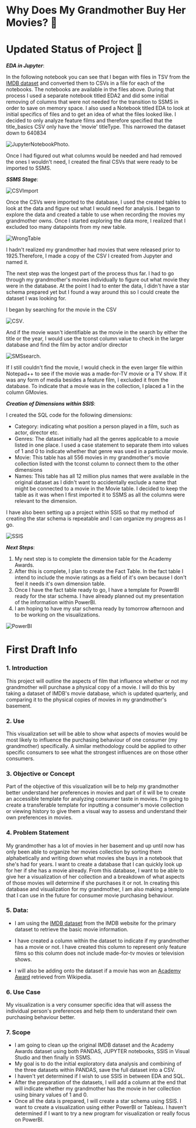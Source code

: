 # **Why Does My Grandmother Buy Her Movies?** :movie_camera:

# **Updated Status of Project** :movie_camera:

_**EDA in Jupyter**_: 

In the following notebook you can see that I began with files in TSV from the [IMDB dataset](https://www.imdb.com/interfaces/) and converted them to CSVs in a file for each of the notebooks. The notebooks are available in the files above. During that process I used a separate notebook titled EDA2 and did some initial removing of columns that were not needed for the transition to SSMS in order to save on memory space. I also used a Notebook titled EDA to look at initial specifics of files and to get an idea of what the files looked like. I decided to only analyze feature films and therefore specified that the title_basics CSV only have the 'movie' titleType. This narrowed the dataset down to 640834

![JupyterNotebookPhoto](MoviesOnlyPandas.PNG).

Once I had figured out what columns would be needed and had removed the ones I wouldn't need, I created the final CSVs that were ready to be imported to SSMS.

_**SSMS Stage**_: 

![CSVImport](initalCSVimport.PNG)

Once the CSVs were imported to the database, I used the created tables to look at the data and figure out what I would need for analysis. I began to explore the data and created a table to use when recording the movies my grandmother owns. Once I started exploring the data more, I realized that I excluded too many datapoints from my new table.

![WrongTable](IncorrectTable.PNG) 

I hadn't realized my grandmother had movies that were released prior to 1925.Therefore, I made a copy of the CSV I created from Jupyter and named it. 

The next step was the longest part of the process thus far. I had to go through my grandmother's movies individually to figure out what movie they were in the database. At the point I had to enter the data, I didn't have a star schema prepared yet but I found a way around this so I could create the dataset I was looking for.

I began by searching for the movie in the CSV 

![CSV](CSVMovieExample.PNG). 

And if the movie wasn't identifiable as the movie in the search by either the title or the year, I would use the tconst column value to check in the larger database and find the film by actor and/or director 

![SMSsearch](SSMSsearch.PNG).

If I still couldn't find the movie, I would check in the even larger file within Notepad++ to see if the movie was a made-for-TV movie or a TV show. If it was any form of media besides a feature film, I excluded it from the database. To indicate that a movie was in the collection, I placed a 1 in the column GMovies.


_**Creation of Dimensions within SSIS**_:

I created the SQL code for the following dimensions: 
- Category: indicating what position a person played in a film, such as actor, director etc. 
- Genres: The dataset initially had all the genres applicable to a movie listed in one place. I used a case statement to separate them into values of 1 and 0 to indicate whether that genre was used in a particular movie.
- Movie: This table has all 556 movies in my grandmother's movie collection listed with the tconst column to connect them to the other dimensions
- Names: This table has all 12 million plus names that were available in the original dataset as I didn't want to accidentally exclude a name that might be connected to a movie in the Movie table. I decided to keep the table as it was when I first imported it to SSMS as all the columns were relevant to the dimension.

I have also been setting up a project within SSIS so that my method of creating the star schema is repeatable and I can organize my progress as I go.

![SSIS](SSISdimensionWork.PNG)

_**Next Steps**_:
1. My next step is to complete the dimension table for the Academy Awards.
2. After this is complete, I plan to create the Fact Table. In the fact table I intend to include the movie ratings as a field of it's own because I don't feel it needs it's own dimension table. 
3. Once I have the fact table ready to go, I have a template for PowerBI ready for the star schema. I have already planned out my presentation of the information within PowerBI.
4. I am hoping to have my star schema ready by tomorrow afternoon and to be working on the visualizations.

![PowerBI](PowerBITemplateExample.PNG)


# First Draft Info
### **1. Introduction**
This project will outline the aspects of film that influence whether or not my grandmother will purchase a physical copy of a movie. I will do this by taking a dataset of IMDB's movie database, which is updated quarterly, and comparing it to the physical copies of movies in my grandmother's basement.

### **2. Use**
This visualization set will be able to show what aspects of movies would be most likely to influence the purchasing behaviour of one consumer (my grandmother) specifically. A similar methodology could be applied to other specific consumers to see what the strongest influences are on those other consumers.

### **3. Objective or Concept**
Part of the objective of this visualization will be to help my grandmother better understand her preferences in movies and part of it will be to create an accessible template for analyzing consumer taste in movies. I'm going to create a transferable template for inputting a consumer's movie collection or viewing history to give them a visual way to assess and understand their own preferences in movies.

### **4. Problem Statement**
My grandmother has a lot of movies in her basement and up until now has only been able to organize her movies collection by sorting them alphabetically and writing down what movies she buys in a notebook that she's had for years. I want to create a database that I can quickly look up for her if she has a movie already. From this database, I want to be able to give her a visualization of her collection and a breakdown of what aspects of those movies will determine if she purchases it or not. In creating this database and visualization for my grandmother, I am also making a template that I can use in the future for consumer movie purchasing behaviour.

### **5. Data:**

- I am using the [IMDB dataset](https://www.imdb.com/interfaces/) from the IMDB website for the primary dataset to retrieve the basic movie information. 

- I have created a column within the dataset to indicate if my grandmother has a movie or not. I have created this column to represent only feature films so this column does not include made-for-tv movies or television shows. 

- I will also be adding onto the dataset if a movie has won an [Academy Award](https://en.wikipedia.org/wiki/List_of_Academy_Award-winning_films) retrieved from Wikipedia.

### **6. Use Case**

My visualization is a very consumer specific idea that will assess the individual person's preferences and help them to understand their own purchasing behaviour better.

### **7. Scope**
    
- I am going to clean up the original IMDB dataset and the Academy Awards dataset using both PANDAS, JUPYTER notebooks, SSIS in Visual Studio and then finally in SSMS. 
- My goal is to do the initial exploratory data analysis and combining of the three datasets within PANDAS, save the full dataset into a CSV. 
- I haven't yet determined if I wish to use SSIS in between EDA and SQL. 
- After the preparation of the datasets, I will add a column at the end that will indicate whether my grandmother has the movie in her collection using binary values of 1 and 0.
- Once all the data is prepared, I will create a star schema using SSIS. I want to create a visualization using either PowerBI or Tableau. I haven't determined if I want to try a new program for visualization or really focus on PowerBI.


